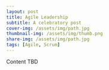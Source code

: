 ```yaml
---
layout: post
title: Agile Leadership
subtitle: A celebratory post
cover-img: /assets/img/path.jpg
thumbnail-img: /assets/img/thumb.png
share-img: /assets/img/path.jpg
tags: [Agile, Scrum]
---
```


Content TBD
